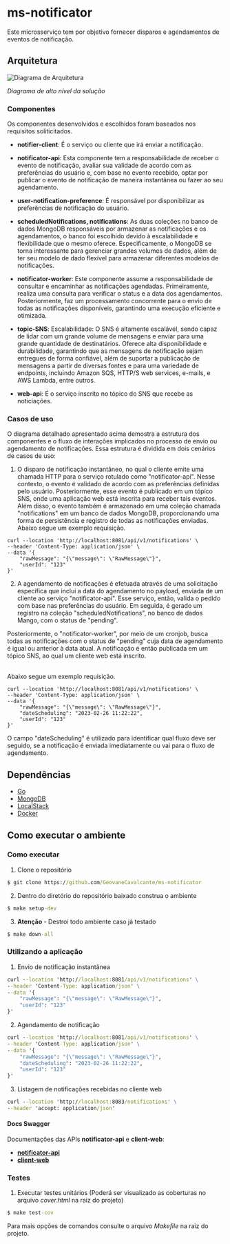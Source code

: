 # ms-notificator

Este microsserviço tem por objetivo fornecer disparos e agendamentos de eventos de notificação. 

## Arquitetura



![Diagrama de Arquitetura](https://gcdnb.pbrd.co/images/U83QdQSIl8je.png?o=1)

*Diagrama de alto nível da solução*

### Componentes

Os componentes desenvolvidos e escolhidos foram baseados nos requisitos soliticitados.

- **notifier-client**: É o serviço ou cliente que irá enviar a notificação.
- **notificator-api**: Esta componente tem a responsabilidade de receber o evento de notificação, avaliar sua validade de acordo com as preferências do usuário e, com base no evento recebido, optar por publicar o evento de notificação de maneira instantânea ou fazer ao seu agendamento.
- **user-notification-preference**: É responsável por disponibilizar as preferências de notificação do usuário.
- **scheduledNotifications, notifications**: As duas coleções no banco de dados MongoDB responsáveis por armazenar as notificações e os agendamentos, o banco foi escolhido devido à escalabilidade e flexibilidade que o mesmo oferece. Especificamente, o MongoDB se torna interessante para gerenciar grandes volumes de dados, além de ter seu modelo de dado flexível para armazenar diferentes modelos de notificações.
- **notificator-worker**: Este componente assume a responsabilidade de consultar e encaminhar as notificações agendadas. Primeiramente, realiza uma consulta para verificar o status e a data dos agendamentos. Posteriormente, faz um processamento concorrente para o envio de todas as notificações disponíveis, garantindo uma execução eficiente e otimizada.
- **topic-SNS**: Escalabilidade: O SNS é altamente escalável, sendo capaz de lidar com um grande volume de mensagens e enviar para uma grande quantidade de destinatários. Oferece alta disponibilidade e durabilidade, garantindo que as mensagens de notificação sejam entregues de forma confiável, além de suportar a publicação de mensagens a partir de diversas fontes e para uma variedade de endpoints, incluindo Amazon SQS, HTTP/S web services, e-mails, e AWS Lambda, entre outros.

- **web-api**: É o serviço inscrito no tópico do SNS que recebe as noticiações.


### Casos de uso
O diagrama detalhado apresentado acima demostra a estrutura dos componentes e o fluxo de interações implicados no processo de envio ou agendamento de notificações. Essa estrutura é dividida em dois cenários de casos de uso:

1. O disparo de notificação instantâneo, no qual o cliente emite uma chamada HTTP para o serviço rotulado como "notificator-api". Nesse contexto, o evento é validado de acordo com as preferências definidas pelo usuário. Posteriormente, esse evento é publicado em um tópico SNS, onde uma aplicação web está inscrita para receber tais eventos. Além disso, o evento também é armazenado em uma coleção chamada "notifications" em um banco de dados MongoDB, proporcionando uma forma de persistência e registro de todas as notificações enviadas.
\
Abaixo segue um exemplo requisição.

```
curl --location 'http://localhost:8081/api/v1/notifications' \
--header 'Content-Type: application/json' \
--data '{
    "rawMessage": "{\"message\": \"RawMessage\"}",
    "userId": "123"
}'
```

2. A agendamento de notificações é efetuada através de uma solicitação específica que inclui a data do agendamento no payload, enviada de um cliente ao serviço "notificator-api". Esse serviço, então, valida o pedido com base nas preferências do usuário. Em seguida, é gerado um registro na coleção "scheduledNotifications", no banco de dados Mango, com o status de "pending".

Posteriormente, o "notificator-worker", por meio de um cronjob, busca todas as notificações com o status de "pending" cuja data de agendamento é igual ou anterior à data atual. A notificação é então publicada em um tópico SNS, ao qual um cliente web está inscrito.

\
Abaixo segue um exemplo requisição.

```
curl --location 'http://localhost:8081/api/v1/notifications' \
--header 'Content-Type: application/json' \
--data '{
    "rawMessage": "{\"message\": \"RawMessage\"}",
    "dateScheduling": "2023-02-26 11:22:22",
    "userId": "123"
}'
```
O campo "dateScheduling" é utilizado para identificar qual fluxo deve ser seguido, se a notificação é enviada imediatamente ou vai para o fluxo de agendamento.


## Dependências
- [Go](https://go.dev/learn/)
- [MongoDB](https://www.mongodb.com/docs/)
- [LocalStack](https://docs.localstack.cloud/getting-started/)
- [Docker](https://docs.docker.com/?_gl=1*owu4p0*_ga*MjExMzE3MDIxOS4xNjg0NDU3MTk4*_ga_XJWPQMJYHQ*MTY4ODMzMTc3My40LjEuMTY4ODMzMTc3NC41OS4wLjA.)

## Como executar o ambiente

### Como executar

1. Clone o repositório 


```cmd
$ git clone https://github.com/GeovaneCavalcante/ms-notificator
```
2. Dentro do diretório do repositório baixado construa o ambiente
```cmd
$ make setup-dev
```
3. **Atenção** - Destroi todo ambiente caso já testado 
```cmd
$ make down-all
```

### Utilizando a aplicação

1. Envio de notificação instantânea
```cmd
curl --location 'http://localhost:8081/api/v1/notifications' \
--header 'Content-Type: application/json' \
--data '{
    "rawMessage": "{\"message\": \"RawMessage\"}",
    "userId": "123"
}'
```


2. Agendamento de notificação
```cmd
curl --location 'http://localhost:8081/api/v1/notifications' \
--header 'Content-Type: application/json' \
--data '{
    "rawMessage": "{\"message\": \"RawMessage\"}",
    "dateScheduling": "2023-02-26 11:22:22",
    "userId": "123"
}'
```

3. Listagem de notificações recebidas no cliente web
```cmd
curl --location 'http://localhost:8083/notifications' \
--header 'accept: application/json'
```
#### Docs Swagger
Documentações das APIs **notificator-api** e **client-web**:
- [**notificator-api**](http://localhost:8081/swagger/index.html#/)
- [**client-web**](http://localhost:8083/apidocs/#/default/get_notifications)

### Testes
1. Executar testes unitários (Poderá ser visualizado as coberturas no arquivo *cover.html* na raiz do projeto)
```cmd
$ make test-cov
```

Para mais opções de comandos consulte o arquivo *Makefile* na raiz do projeto.
